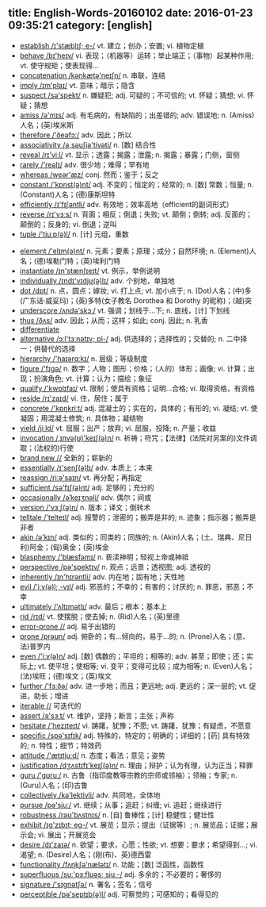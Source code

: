 title: English-Words-20160102
date: 2016-01-23 09:35:21
category: [english]
---
+ [establish /ɪ'stæblɪʃ; e-/](#v) vt. 建立；创办；安置; vi. 植物定植
+ [behave /bɪ'heɪv/](#v) vi. 表现；（机器等）运转；举止端正；（事物）起某种作用; vt. 使守规矩；使表现得…
+ [concatenation /kənkætə'neɪʃn/](#v) n. 串联，连结
+ [imply /ɪm'plaɪ/](#v) vt. 意味；暗示；隐含
+ [suspect /sə'spekt/](#v) n. 嫌疑犯; adj. 可疑的；不可信的; vt. 怀疑；猜想; vi. 怀疑；猜想
+ [amiss /ə'mɪs/](#v) adj. 有毛病的，有缺陷的；出差错的; adv. 错误地; n. (Amiss)人名；(英)埃米斯
+ [therefore /'ðeəfɔː/](#v) adv. 因此；所以
+ [associativity /ə,səuʃjə'tivəti/](#v) n. [数] 结合性
+ [reveal /rɪ'viːl/](#v) vt. 显示；透露；揭露；泄露; n. 揭露；暴露；门侧，窗侧
+ [rarely /'reəlɪ/](#v) adv. 很少地；难得；罕有地
+ [whereas /weər'æz/](#v) conj. 然而；鉴于；反之
+ [constant /'kɒnst(ə)nt/](#v) adj. 不变的；恒定的；经常的; n. [数] 常数；恒量; n. (Constant)人名；(德)康斯坦特
+ [efficiently /ɪ'fɪʃəntli/](#v) adv. 有效地；效率高地（efficient的副词形式）
+ [reverse /rɪ'vɜːs/](#v) n. 背面；相反；倒退；失败; vt. 颠倒；倒转; adj. 反面的；颠倒的；反身的; vi. 倒退；逆叫
+ [tuple /'tjuːp(ə)l/](#v) n. [计] 元组，重数
<!--more-->
+ [element /'elɪm(ə)nt/](#v) n. 元素；要素；原理；成分；自然环境; n. (Element)人名；(德)埃勒门特；(英)埃利门特
+ [instantiate /ɪn'stænʃɪeɪt/](#v) vt. 例示，举例说明
+ [individually /ɪndɪ'vɪdjʊ(ə)lɪ/](#v) adv. 个别地，单独地
+ [dot /dɒt/](#v) n. 点，圆点；嫁妆; vi. 打上点; vt. 加小点于; n. (Dot)人名；(中)多(广东话·威妥玛)；(英)多特(女子教名 Dorothea 和 Dorothy 的昵称)；(越)突
+ [underscore /ʌndə'skɔː/](#v) vt. 强调；划线于…下; n. 底线，[计] 下划线
+ [thus /ðʌs/](#v) adv. 因此；从而；这样；如此; conj. 因此; n. 乳香
+ [differentiate](#v) 
+ [alternative /ɔːl'tɜːnətɪv; ɒl-/](#v) adj. 供选择的；选择性的；交替的; n. 二中择一；供替代的选择
+ [hierarchy /'haɪərɑːkɪ/](#v) n. 层级；等级制度
+ [figure /'fɪgə/](#v) n. 数字；人物；图形；价格；（人的）体形；画像; vi. 计算；出现；扮演角色; vt. 计算；认为；描绘；象征
+ [qualify /'kwɒlɪfaɪ/](#v) vt. 限制；使具有资格；证明…合格; vi. 取得资格，有资格
+ [reside /rɪ'zaɪd/](#v) vi. 住，居住；属于
+ [concrete /'kɒŋkriːt/](#v) adj. 混凝土的；实在的，具体的；有形的; vi. 凝结; vt. 使凝固；用混凝土修筑; n. 具体物；凝结物
+ [yield /jiːld/](#v) vt. 屈服；出产；放弃; vi. 屈服，投降; n. 产量；收益
+ [invocation /,ɪnvə(ʊ)'keɪʃ(ə)n/](#v) n. 祈祷；符咒；【法律】(法院对另案的)文件调取；(法权的)行使
+ [brand new //](#v) 全新的；崭新的
+ [essentially /ɪ'senʃ(ə)lɪ/](#v) adv. 本质上；本来
+ [reassign /riːə'saɪn/](#v) vt. 再分配；再指定
+ [sufficient /sə'fɪʃ(ə)nt/](#v) adj. 足够的；充分的
+ [occasionally /əˈkeɪʒnəli/](#v) adv. 偶尔；间或
+ [version /'vɜːʃ(ə)n/](#v) n. 版本；译文；倒转术
+ [telltale /'telteɪl/](#v) adj. 报警的；泄密的；搬弄是非的; n. 迹象；指示器；搬弄是非者
+ [akin /ə'kɪn/](#v) adj. 类似的；同类的；同族的; n. (Akin)人名；(土、瑞典、尼日利)阿金；(匈)奥金；(英)埃金
+ [blasphemy /'blæsfəmɪ/](#v) n. 亵渎神明；轻视上帝或神祗
+ [perspective /pə'spektɪv/](#v) n. 观点；远景；透视图; adj. 透视的
+ [inherently /ɪn'hɪrəntli/](#v) adv. 内在地；固有地；天性地
+ [evil /'iːv(ə)l; -vɪl/](#v) adj. 邪恶的；不幸的；有害的；讨厌的; n. 罪恶，邪恶；不幸
+ [ultimately /'ʌltɪmətlɪ/](#v) adv. 最后；根本；基本上
+ [rid /rɪd/](#v) vt. 使摆脱；使去掉; n. (Rid)人名；(英)里德
+ [error-prone //](#v) adj. 易于出错的
+ [prone /prəʊn/](#v) adj. 俯卧的；有…倾向的，易于…的; n. (Prone)人名；(意、法)普罗内
+ [even /'iːv(ə)n/](#v) adj. [数] 偶数的；平坦的；相等的; adv. 甚至；即使；还；实际上; vt. 使平坦；使相等; vi. 变平；变得可比较；成为相等; n. (Even)人名；(法)埃旺；(德)埃文；(英)埃文
+ [further /'fɜːðə/](#v) adv. 进一步地；而且；更远地; adj. 更远的；深一层的; vt. 促进，助长；增进
+ [iterable //](#v) 可迭代的
+ [assert /ə'sɜːt/](#v) vt. 维护，坚持；断言；主张；声称
+ [hesitate /'hezɪteɪt/](#v) vi. 踌躇，犹豫；不愿; vt. 踌躇，犹豫；有疑虑，不愿意
+ [specific /spə'sɪfɪk/](#v) adj. 特殊的，特定的；明确的；详细的；[药] 具有特效的; n. 特性；细节；特效药
+ [attitude /'ætɪtjuːd/](#v) n. 态度；看法；意见；姿势
+ [justification /dʒʌstɪfɪ'keɪʃ(ə)n/](#v) n. 理由；辩护；认为有理，认为正当；释罪
+ [guru /'gʊruː/](#v) n. 古鲁（指印度教等宗教的宗师或领袖）；领袖；专家; n. (Guru)人名；(印)古鲁
+ [collectively /kə'lektivli/](#v) adv. 共同地，全体地
+ [pursue /pə'sjuː/](#v) vt. 继续；从事；追赶；纠缠; vi. 追赶；继续进行
+ [robustness /rəʊ'bʌstnɪs/](#v) n. [自] 鲁棒性；[计] 稳健性；健壮性
+ [exhibit /ɪg'zɪbɪt; eg-/](#v) vt. 展览；显示；提出（证据等）; n. 展览品；证据；展示会; vi. 展出；开展览会
+ [desire /dɪ'zaɪə/](#v) n. 欲望；要求，心愿；性欲; vt. 想要；要求；希望得到…; vi. 渴望; n. (Desire)人名；(刚(布)、英)德西雷
+ [functionality /fʌŋkʃə'nælətɪ/](#v) n. 功能；[数] 泛函性，函数性
+ [superfluous /suː'pɜːflʊəs; sjuː-/](#v) adj. 多余的；不必要的；奢侈的
+ [signature /'sɪgnətʃə/](#v) n. 署名；签名；信号
+ [perceptible /pə'septɪb(ə)l/](#v) adj. 可察觉的；可感知的；看得见的

